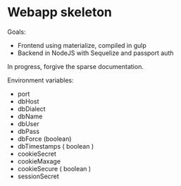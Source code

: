 # Webapp skeleton

Goals:

* Frontend using materialize, compiled in gulp
* Backend in NodeJS with Sequelize and passport auth

In progress, forgive the sparse documentation.

Environment variables:
* port
* dbHost
* dbDialect
* dbName
* dbUser
* dbPass
* dbForce (boolean)
* dbTimestamps ( boolean )
* cookieSecret
* cookieMaxage
* cookieSecure ( boolean )
* sessionSecret
